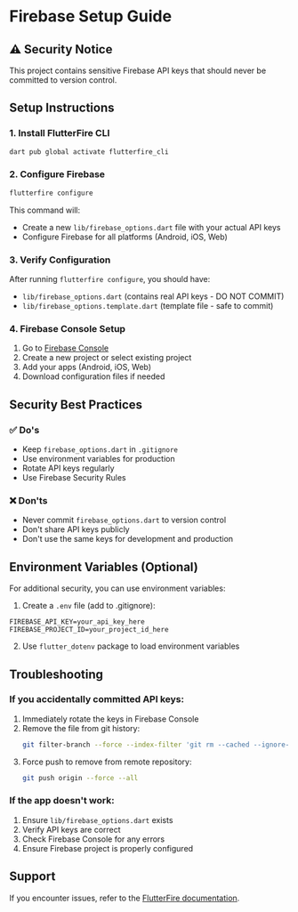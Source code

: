# Firebase Setup Guide

## ⚠️ Security Notice
This project contains sensitive Firebase API keys that should never be committed to version control.

## Setup Instructions

### 1. Install FlutterFire CLI
```bash
dart pub global activate flutterfire_cli
```

### 2. Configure Firebase
```bash
flutterfire configure
```

This command will:
- Create a new `lib/firebase_options.dart` file with your actual API keys
- Configure Firebase for all platforms (Android, iOS, Web)

### 3. Verify Configuration
After running `flutterfire configure`, you should have:
- `lib/firebase_options.dart` (contains real API keys - DO NOT COMMIT)
- `lib/firebase_options.template.dart` (template file - safe to commit)

### 4. Firebase Console Setup
1. Go to [Firebase Console](https://console.firebase.google.com/)
2. Create a new project or select existing project
3. Add your apps (Android, iOS, Web)
4. Download configuration files if needed

## Security Best Practices

### ✅ Do's
- Keep `firebase_options.dart` in `.gitignore`
- Use environment variables for production
- Rotate API keys regularly
- Use Firebase Security Rules

### ❌ Don'ts
- Never commit `firebase_options.dart` to version control
- Don't share API keys publicly
- Don't use the same keys for development and production

## Environment Variables (Optional)

For additional security, you can use environment variables:

1. Create a `.env` file (add to .gitignore):
```
FIREBASE_API_KEY=your_api_key_here
FIREBASE_PROJECT_ID=your_project_id_here
```

2. Use `flutter_dotenv` package to load environment variables

## Troubleshooting

### If you accidentally committed API keys:
1. Immediately rotate the keys in Firebase Console
2. Remove the file from git history:
   ```bash
   git filter-branch --force --index-filter 'git rm --cached --ignore-unmatch lib/firebase_options.dart' --prune-empty --tag-name-filter cat -- --all
   ```
3. Force push to remove from remote repository:
   ```bash
   git push origin --force --all
   ```

### If the app doesn't work:
1. Ensure `lib/firebase_options.dart` exists
2. Verify API keys are correct
3. Check Firebase Console for any errors
4. Ensure Firebase project is properly configured

## Support
If you encounter issues, refer to the [FlutterFire documentation](https://firebase.flutter.dev/docs/overview/).
